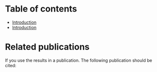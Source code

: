 # Table of contents
* [Introduction](UserManual-introduction.md)
* [Introduction](UserManual-installation.md)

# Related publications
If you use the results in a publication. The following publication should be cited: <br/>

